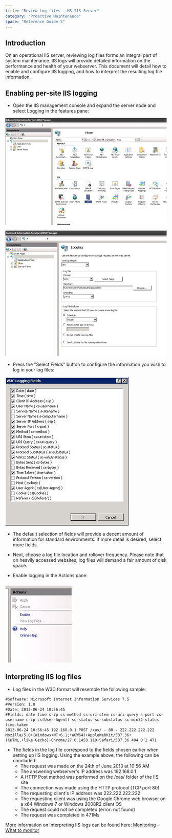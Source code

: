 ```yaml
---
title: "Review log files - MS IIS Server"
category: "Proactive Maintenance"
space: "Reference Guide 5"
---
```



## **Introduction**

On an operational IIS server, reviewing log files forms an integral part of system maintenance. IIS logs will provide detailed information on the performance and health of your webserver. This document will detail how to enable and configure IIS logging, and how to interpret the resulting log file information.

## **Enabling per-site IIS logging**

*   Open the IIS management console and expand the server node and select Logging in the features pane:

![](attachments/4522370/4751371.png)

![](attachments/4522370/4751372.png)

*   Press the "Select Fields" button to configure the information you wish to log in your log files:

![](attachments/4522370/4751367.jpg)

*   The default selection of fields will provide a decent amount of information for standard environments. If more detail is desired, select more fields.

*   Next, choose a log file location and rollover frequency. Please note that on heavily accessed websites, log files will demand a fair amount of disk space.

*   Enable logging in the Actions pane:

![](attachments/4522370/4751370.png)

## **Interpreting IIS log files**

*   Log files in the W3C format will resemble the following sample:

```
#Software: Microsoft Internet Information Services 7.5
#Version: 1.0
#Date: 2013-06-24 10:56:45
#Fields: date time s-ip cs-method cs-uri-stem cs-uri-query s-port cs-username c-ip cs(User-Agent) sc-status sc-substatus sc-win32-status time-taken
2013-06-24 10:56:45 192.168.0.1 POST /xas/ - 80 - 222.222.222.222 Mozilla/5.0+(Windows+NT+6.1;+WOW64)+AppleWebKit/537.36+(KHTML,+like+Gecko)+Chrome/27.0.1453.110+Safari/537.36 404 0 2 471
```

*   The fields in the log file correspond to the fields chosen earlier when setting up IIS logging. Using the example above, the following can be concluded:
    *   The request was made on the 24th of June 2013 at 10:56 AM
    *   The answering webserver's IP address was 192.168.0.1
    *   A HTTP Post method was performed on the /xas/ folder of the IIS site
    *   The connection was made using the HTTP protocol (TCP port 80)
    *   The requesting client's IP address was 222.222.222.222
    *   The requesting client was using the Google Chrome web browser on a x64 Windows 7 or Windows 2008R2 client OS
    *   The request could not be completed (error: not found)
    *   The request was completed in 471Ms

More information on interpreting IIS logs can be found here: [Monitoring - What to monitor](/refguide5/monitoring-what-to-monitor)
